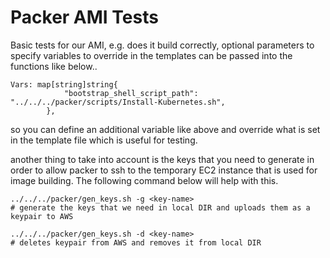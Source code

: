 # Packer AMI Tests

Basic tests for our AMI, e.g. does it build correctly, optional parameters to specify variables to override in the templates can be passed into the functions like below..

```
Vars: map[string]string{
			"bootstrap_shell_script_path": "../../../packer/scripts/Install-Kubernetes.sh",
		},
```
so you can define an additional variable like above and override what is set in the template file which is useful for testing. 

another thing to take into account is the keys that you need to generate in order to allow packer to ssh to the temporary EC2 instance that is used for image building. The following command below will help with this.

```
../../../packer/gen_keys.sh -g <key-name>
# generate the keys that we need in local DIR and uploads them as a keypair to AWS

../../../packer/gen_keys.sh -d <key-name>
# deletes keypair from AWS and removes it from local DIR
```
